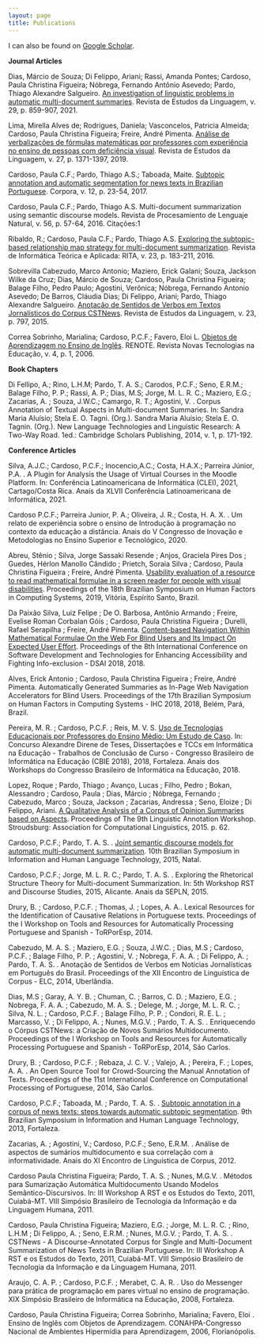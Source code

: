 ```yaml
---
layout: page
title: Publications
---
```


I can also be found on [Google Scholar](https://scholar.google.com.br/citations?user=5Z-OfTkAAAAJ&hl=pt-BR).

**Journal Articles**

Dias, Márcio de Souza; Di Felippo, Ariani; Rassi, Amanda Pontes; Cardoso, Paula Christina Figueira; Nóbrega, Fernando Antônio Asevedo; Pardo, Thiago Alexandre Salgueiro. [An investigation of linguistic problems in automatic multi-document summaries](http://www.periodicos.letras.ufmg.br/index.php/relin/article/view/16831). Revista de Estudos da Linguagem, v. 29, p. 859-907, 2021.


Lima, Mirella Alves de; Rodrigues, Daniela; Vasconcelos, Patricia Almeida; Cardoso, Paula Christina Figueira; Freire, André Pimenta. [Análise de verbalizações de fórmulas matemáticas por professores com experiência no ensino de pessoas com deficiência visual](http://www.periodicos.letras.ufmg.br/index.php/relin/article/view/14624). Revista de Estudos da Linguagem, v. 27, p. 1371-1397, 2019.

Cardoso, Paula C.F.; Pardo, Thiago A.S.; Taboada, Maite. [Subtopic annotation and automatic segmentation for news texts in Brazilian Portuguese](https://www.euppublishing.com/doi/abs/10.3366/cor.2017.0108?journalCode=cor). Corpora, v. 12, p. 23-54, 2017.

Cardoso, Paula C.F.; Pardo, Thiago A.S. Multi-document summarization using semantic discourse models. Revista de Procesamiento de Lenguaje Natural, v. 56, p. 57-64, 2016.
Citações:1


Ribaldo, R.; Cardoso, Paula C.F.; Pardo, Thiago A.S. [Exploring the subtopic-based relationship map strategy for multi-document summarization](https://seer.ufrgs.br/rita/article/view/RITA-VOL23-NR1-183). Revista de Informática Teórica e Aplicada: RITA, v. 23, p. 183-211, 2016.



Sobrevilla Cabezudo, Marco Antonio; Maziero, Erick Galani; Souza, Jackson Wilke da Cruz; Dias, Márcio de Souza; Cardoso, Paula Christina Figueira; Balage Filho, Pedro Paulo; Agostini, Verônica; Nóbrega, Fernando Antonio Asevedo; De Barros, Cláudia Dias; Di Felippo, Ariani; Pardo, Thiago Alexandre Salgueiro. [Anotação de Sentidos de Verbos em Textos Jornalísticos do Corpus CSTNews](http://www.periodicos.letras.ufmg.br/index.php/relin/article/view/8921). Revista de Estudos da Linguagem, v. 23, p. 797, 2015.



Correa Sobrinho, Marialina; Cardoso, P.C.F.; Favero, Eloi L. [Objetos de Aprendizagem no Ensino de Inglês](https://seer.ufrgs.br/renote/article/view/14137). RENOTE. Revista Novas Tecnologias na Educação, v. 4, p. 1, 2006.

**Book Chapters**

Di Fellipo, A.; Rino, L.H.M; Pardo, T. A. S.; Carodos, P.C.F.; Seno, E.R.M.; Balage Filho, P. P.; Rassi, A. P.; Dias, M.S; Jorge, M. L. R. C.; Maziero, E.G.; Zacarias, A. ; Souza, J.W.C.; Camargo, R. T.; Agostini, V. . Corpus Annotation of Textual Aspects in Multi-document Summaries. In: Sandra Maria Aluísio; Stela E. O. Tagni. (Org.). Sandra Maria Aluísio; Stela E. O. Tagnin. (Org.). New Language Technologies and Linguistic Research: A Two-Way Road. 1ed.: Cambridge Scholars Publishing, 2014, v. 1, p. 171-192. 


**Conference Articles**


Silva, A.J.C.; Cardoso, P.C.F.; Inocencio,A.C.; Costa, H.A.X.; Parreira Júnior, P.A. . A Plugin for Analysis the Usage of Virtual Courses in the Moodle Platform. In: Conferência Latinoamericana de Informática (CLEI), 2021, Cartago/Costa Rica. Anais da XLVII Conferência Latinoamericana de Informática, 2021.


Cardoso P.C.F.; Parreira Junior, P. A.; Oliveira, J. R.; Costa, H. A. X. . Um relato de experiência sobre o ensino de Introdução à programação no contexto da educação a distância. Anais do V Congresso de Inovação e Metodologias no Ensino Superior e Tecnológico, 2020.


Abreu, Stênio ; Silva, Jorge Sassaki Resende ; Anjos, Graciela Pires Dos ; Guedes, Hérlon Manollo Cândido ; Prietch, Soraia Silva ; Cardoso, Paula Christina Figueira ; Freire, André Pimenta. [Usability evaluation of a resource to read mathematical formulae in a screen reader for people with visual disabilities](https://dl.acm.org/doi/abs/10.1145/3357155.3358480). Proceedings of the 18th Brazilian Symposium on Human Factors in Computing Systems, 2019, Vitória, Espírito Santo, Brazil.

Da Paixão Silva, Luiz Felipe ; De O. Barbosa, Antônio Armando ; Freire, Evelise Roman Corbalan Góis ; Cardoso, Paula Christina Figueira ; Durelli, Rafael Serapilha ; Freire, André Pimenta. [Content-based Navigation Within Mathematical Formulae On the Web For Blind Users and Its Impact On Expected User Effort](https://dl.acm.org/doi/abs/10.1145/3218585.3218596). Proceedings of the 8th International Conference on Software Development and Technologies for Enhancing Accessibility and Fighting Info-exclusion - DSAI 2018, 2018.


Alves, Erick Antonio ; Cardoso, Paula Christina Figueira ; Freire, André Pimenta. Automatically Generated Summaries as In-Page Web Navigation Accelerators for Blind Users. Proceedings of the 17th Brazilian Symposium on Human Factors in Computing Systems - IHC 2018, 2018, Belém, Pará, Brazil.


Pereira, M. R. ; Cardoso, P.C.F. ; Reis, M. V. S. [Uso de Tecnologias Educacionais por Professores do Ensino Médio: Um Estudo de Caso](https://www.br-ie.org/pub/index.php/wcbie/article/view/8216). In: Concurso Alexandre Direne de Teses, Dissertações e TCCs em Informática na Educação - Trabalhos de Conclusão de Curso - Congresso Brasileiro de Informática na Educação (CBIE 2018), 2018, Fortaleza. Anais dos Workshops do Congresso Brasileiro de Informática na Educação, 2018.


Lopez, Roque ; Pardo, Thiago ; Avanço, Lucas ; Filho, Pedro ; Bokan, Alessandro ; Cardoso, Paula ; Dias, Márcio ; Nóbrega, Fernando ; Cabezudo, Marco ; Souza, Jackson ; Zacarias, Andressa ; Seno, Eloize ; Di Felippo, Ariani. [A Qualitative Analysis of a Corpus of Opinion Summaries based on Aspects](https://aclanthology.org/W15-1607/). Proceedings of The 9th Linguistic Annotation Workshop. Stroudsburg: Association for Computational Linguistics, 2015. p. 62.

Cardoso, P.C.F.; Pardo, T. A. S. . [Joint semantic discourse models for automatic multi-document summarization](https://aclanthology.org/W15-5612/). 10th Brazilian Symposium in Information and Human Language Technology, 2015, Natal.


Cardoso, P.C.F.; Jorge, M. L. R. C.; Pardo, T. A. S. . Exploring the Rhetorical Structure Theory for Multi-document Summarization. In: 5th Workshop RST and Discourse Studies, 2015, Alicante. Anais da SEPLN, 2015.


Drury, B. ; Cardoso, P.C.F. ; Thomas, J. ; Lopes, A. A.. Lexical Resources for the Identification of Causative Relations in Portuguese texts. Proceedings of the I Workshop on Tools and Resources for Automatically Processing Portuguese and Spanish - ToRPorEsp, 2014.


Cabezudo, M. A. S. ; Maziero, E.G. ; Souza, J.W.C. ; Dias, M.S ; Cardoso, P.C.F. ; Balage Filho, P. P. ; Agostini, V. ; Nobrega, F. A. A. ; Di Felippo, A. ; Pardo, T. A. S. . Anotação de Sentidos de Verbos em Notícias Jornalísticas em Português do Brasil. Proceedings of the XII Encontro de Linguística de Corpus - ELC, 2014, Uberlândia.


Dias, M.S ; Garay, A. Y. B. ; Chuman, C. ; Barros, C. D. ; Maziero, E.G. ; Nobrega, F. A. A. ; Cabezudo, M. A. S. ; Delege, M. ; Jorge, M. L. R. C. ; Silva, N. L. ; Cardoso, P.C.F. ; Balage Filho, P. P. ; Condori, R. E. L. ; Marcasso, V. ; Di Felippo, A. ; Nunes, M.G.V. ; Pardo, T. A. S. . Enriquecendo o Córpus CSTNews: a Criação de Novos Sumários Multidocumento. Proceedings of the I Workshop on Tools and Resources for Automatically Processing Portuguese and Spanish - ToRPorEsp, 2014, São Carlos.


Drury, B. ; Cardoso, P.C.F. ; Rebaza, J. C. V. ; Valejo, A. ; Pereira, F. ; Lopes, A. A. . An Open Source Tool for Crowd-Sourcing the Manual Annotation of Texts. Proceedings of the 11st International Conference on Computational Processing of Portuguese, 2014, São Carlos.


Cardoso, P.C.F.; Taboada, M. ; Pardo, T. A. S. . [Subtopic annotation in a corpus of news texts: steps towards automatic subtopic segmentation](https://aclanthology.org/W13-4806/). 9th Brazilian Symposium in Information and Human Language Technology, 2013, Fortaleza.


Zacarias, A. ; Agostini, V.; Cardoso, P.C.F.; Seno, E.R.M. . Análise de aspectos de sumários multidocumento e sua correlação com a informatividade. Anais do XI Encontro de Linguística de Corpus, 2012.


Cardoso Paula Christina Figueira; Pardo, T. A. S. ; Nunes, M.G.V. . Métodos para Sumarização Automática Multidocumento Usando Modelos Semântico-Discursivos. In: III Workshop A RST e os Estudos do Texto, 2011, Cuiabá-MT. VIII Simpósio Brasileiro de Tecnologia da Informação e da Linguagem Humana, 2011.


Cardoso, Paula Christina Figueira; Maziero, E.G. ; Jorge, M. L. R. C. ; Rino, L.H.M ; Di Felippo, A. ; Seno, E.R.M. ; Nunes, M.G.V. ; Pardo, T. A. S. . CSTNews - A Discourse-Annotated Corpus for Single and Multi-Document Summarization of News Texts in Brazilian Portuguese. In: III Workshop A RST e os Estudos do Texto, 2011, Cuiabá-MT. VIII Simpósio Brasileiro de Tecnologia da Informação e da Linguagem Humana, 2011.


Araujo, C. A. P. ; Cardoso, P.C.F. ; Merabet, C. A. R. . Uso do Messenger para prática de programação em pares virtual no ensino de programação. XIX Simpósio Brasileiro de Informática na Educação, 2008, Fortaleza.


Cardoso, Paula Christina Figueira; Correa Sobrinho, Marialina; Favero, Eloi . Ensino de Inglês com Objetos de Aprendizagem. CONAHPA-Congresso Nacional de Ambientes Hipermídia para Aprendizagem, 2006, Florianópolis. 
